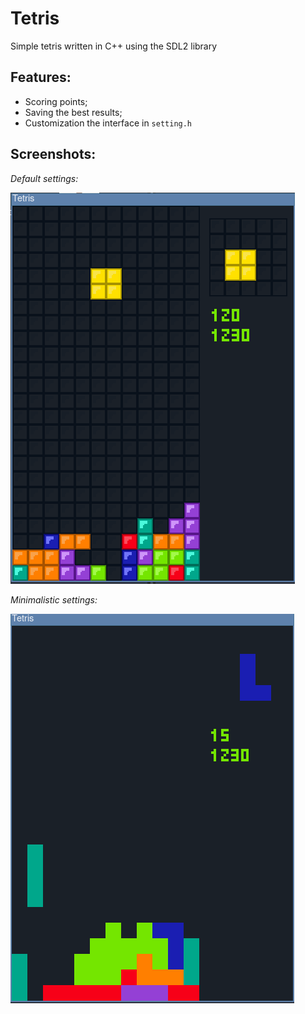 # Tetris
Simple tetris written in C++ using the SDL2 library

## Features:
- Scoring points;
- Saving the best results;
- Customization the interface in `setting.h`

## Screenshots:

_Default settings:_

![dsadsa](screenshot_1.png)


_Minimalistic settings:_

![dsadsa](screenshot_2.png)